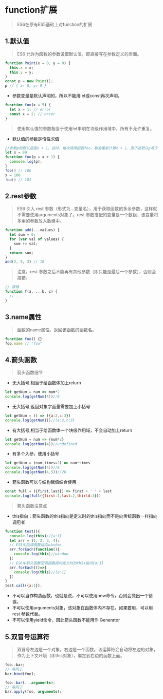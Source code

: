 # function扩展
> ES6在原有ES5基础上对function的扩展

## 1.默认值
> ES6 允许为函数的参数设置默认值，即直接写在参数定义的后面。
```javascript
function Point(x = 0, y = 0) {
  this.x = x;
  this.y = y;
}
const p = new Point();
p // { x: 0, y: 0 }
```
- 参数变量是默认声明的，所以不能用let或const再次声明。
```javascript
function foo(x = 5) {
  let x = 1; // error
  const x = 2; // error
}
```
> 使用默认值的参数相当于使用let申明在块级作用域中，所有不允许重复。
- 默认值的参数是惰性求值
```javascript
//参数p的默认值是x + 1。这时，每次调用函数foo，都会重新计算x + 1，而不是默认p等于 100。
let x = 99
function foo(p = x + 1) {
  console.log(p);
}
foo() // 100
x = 100
foo() // 101
```

## 2.rest参数
> ES6 引入 rest 参数（形式为...变量名），用于获取函数的多余参数，这样就不需要使用arguments对象了。rest 参数搭配的变量是一个数组，该变量将多余的参数放入数组中。
```javascript
function add(...values) {
  let sum = 0;
  for (var val of values) {
    sum += val;
  }
  return sum;
}
add(2, 5, 3) // 10
```
> 注意，rest 参数之后不能再有其他参数（即只能是最后一个参数），否则会报错。
```javascript
// 报错
function f(a, ...b, c) {
  // ...
}
```

## 3.name属性
> 函数的name属性，返回该函数的函数名。
```javascript
function foo() {}
foo.name // "foo"
```

## 4.箭头函数
> 箭头函数细节
- 无大括号,相当于给函数体加上return
```javascript
let getNum = num => num*2
console.log(getNum(4))//8
```
- 无大括号,返回对象字面量需要加上小括号
```javascript
let getNum = () => ({a:2,c:3})
console.log(getNum())//{a:2,c:3}
```
- 有大括号,相当于给函数体一个块级作用域，不会自动加上return
```javascript
let getNum = num => {num*2}
console.log(getNum(4))//undefined
```
- 有多个入参，使用小括号
```javascript
let getNum = (num,times=2) => num*times
console.log(getNum(4))//8
console.log(getNum(4,5))//20
```
- 箭头函数可以与结构赋值结合使用
```javascript
const full = ({first,last}) => first + ' ' + last
console.log(full({first:1,last:2,thirld:3}))
```
> 箭头函数注意点
- this指向：箭头函数的this指向是定义时的this指向而不是向传统函数一样指向调用者
```javascript
function test(){
  console.log(this)//{a:1}
  let arr = [1, 2, 3, 4];
  // ES5中回调函数指向window
  arr.forEach(function(){
    console.log(this)//window
  })
  // ES6中箭头函数回调函数指向定义时的this指向{a:1}
  arr.forEach(()=>{
    console.log(this)//{a:1}
  })
}
test.call({a:1});
```
- 不可以当作构造函数，也就是说，不可以使用new命令，否则会抛出一个错误。
- 不可以使用arguments对象，该对象在函数体内不存在。如果要用，可以用 rest 参数代替。
- 不可以使用yield命令，因此箭头函数不能用作 Generator 

## 5.双冒号运算符
> 双冒号左边是一个对象，右边是一个函数。该运算符会自动将左边的对象，作为上下文环境（即this对象），绑定到右边的函数上面。
```javascript
foo::bar;
// 等同于
bar.bind(foo);

foo::bar(...arguments);
// 等同于
bar.apply(foo, arguments);
```